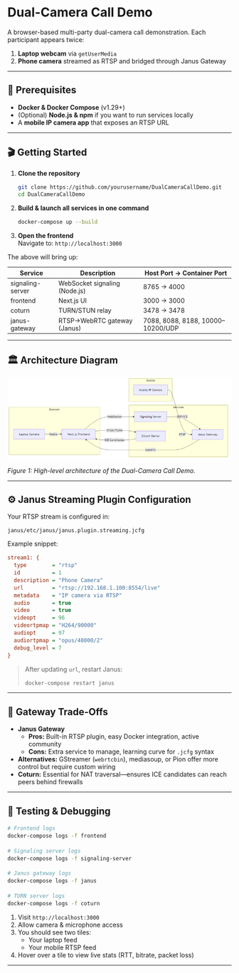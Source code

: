 # Dual-Camera Call Demo

A browser-based multi-party dual-camera call demonstration. Each participant appears twice:

1. **Laptop webcam** via `getUserMedia`
2. **Phone camera** streamed as RTSP and bridged through Janus Gateway

---

## 🚀 Prerequisites

- **Docker & Docker Compose** (v1.29+)
- (Optional) **Node.js & npm** if you want to run services locally
- A **mobile IP camera app** that exposes an RTSP URL

---

## 🎬 Getting Started

1. **Clone the repository**
   ```bash
   git clone https://github.com/yourusername/DualCameraCallDemo.git
   cd DualCameraCallDemo
   ```
2. **Build & launch all services in one command**
   ```bash
   docker-compose up --build
   ```
3. **Open the frontend**  
   Navigate to: `http://localhost:3000`

The above will bring up:

| Service          | Description                   | Host Port → Container Port        |
| ---------------- | ----------------------------- | --------------------------------- |
| signaling-server | WebSocket signaling (Node.js) | 8765 → 4000                       |
| frontend         | Next.js UI                    | 3000 → 3000                       |
| coturn           | TURN/STUN relay               | 3478 → 3478                       |
| janus-gateway    | RTSP→WebRTC gateway (Janus)   | 7088, 8088, 8188, 10000–10200/UDP |

---

## 🏛 Architecture Diagram

![Dual-Camera Call Architecture](docs/architecture.png)

_Figure 1: High-level architecture of the Dual-Camera Call Demo._

---

## ⚙️ Janus Streaming Plugin Configuration

Your RTSP stream is configured in:

```
janus/etc/janus/janus.plugin.streaming.jcfg
```

Example snippet:

```ini
stream1: {
  type        = "rtsp"
  id          = 1
  description = "Phone Camera"
  url         = "rtsp://192.168.1.100:8554/live"
  metadata    = "IP camera via RTSP"
  audio       = true
  video       = true
  videopt     = 96
  videortpmap = "H264/90000"
  audiopt     = 97
  audiortpmap = "opus/48000/2"
  debug_level = 7
}
```

> After updating `url`, restart Janus:
>
> ```bash
> docker-compose restart janus
> ```

---

## 🔄 Gateway Trade-Offs

- **Janus Gateway**
  - **Pros:** Built-in RTSP plugin, easy Docker integration, active community
  - **Cons:** Extra service to manage, learning curve for `.jcfg` syntax
- **Alternatives:** GStreamer (`webrtcbin`), mediasoup, or Pion offer more control but require custom wiring
- **Coturn:** Essential for NAT traversal—ensures ICE candidates can reach peers behind firewalls

---

## 🧪 Testing & Debugging

```bash
# Frontend logs
docker-compose logs -f frontend

# Signaling server logs
docker-compose logs -f signaling-server

# Janus gateway logs
docker-compose logs -f janus

# TURN server logs
docker-compose logs -f coturn
```

1. Visit `http://localhost:3000`
2. Allow camera & microphone access
3. You should see two tiles:
   - Your laptop feed
   - Your mobile RTSP feed
4. Hover over a tile to view live stats (RTT, bitrate, packet loss)

---
